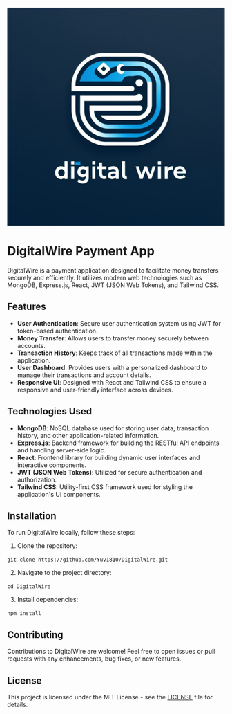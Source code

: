 
![DigitalWire Logo](images/Logo.jpeg)

# DigitalWire Payment App

DigitalWire is a payment application designed to facilitate money transfers securely and efficiently. It utilizes modern web technologies such as MongoDB, Express.js, React, JWT (JSON Web Tokens), and Tailwind CSS.

## Features

- **User Authentication**: Secure user authentication system using JWT for token-based authentication.
- **Money Transfer**: Allows users to transfer money securely between accounts.
- **Transaction History**: Keeps track of all transactions made within the application.
- **User Dashboard**: Provides users with a personalized dashboard to manage their transactions and account details.
- **Responsive UI**: Designed with React and Tailwind CSS to ensure a responsive and user-friendly interface across devices.

## Technologies Used

- **MongoDB**: NoSQL database used for storing user data, transaction history, and other application-related information.
- **Express.js**: Backend framework for building the RESTful API endpoints and handling server-side logic.
- **React**: Frontend library for building dynamic user interfaces and interactive components.
- **JWT (JSON Web Tokens)**: Utilized for secure authentication and authorization.
- **Tailwind CSS**: Utility-first CSS framework used for styling the application's UI components.

## Installation

To run DigitalWire locally, follow these steps:

1. Clone the repository:

```git clone https://github.com/Yuv1810/DigitalWire.git```

2. Navigate to the project directory:

```cd DigitalWire```

3. Install dependencies:

```npm install```

## Contributing

Contributions to DigitalWire are welcome! Feel free to open issues or pull requests with any enhancements, bug fixes, or new features.


## License

This project is licensed under the MIT License - see the [LICENSE](LICENSE) file for details.



